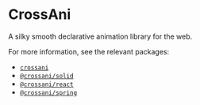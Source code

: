 # CrossAni

A silky smooth declarative animation library for the web.

For more information, see the relevant packages:

- [`crossani`](https://github.com/lexisother/CrossAni/tree/master/packages/crossani#readme)
- [`@crossani/solid`](https://github.com/lexisother/CrossAni/tree/master/packages/@crossani-solid#readme)
- [`@crossani/react`](https://github.com/lexisother/CrossAni/tree/master/packages/@crossani-react#readme)
- [`@crossani/spring`](https://github.com/lexisother/CrossAni/tree/master/packages/@crossani-spring#readme)
